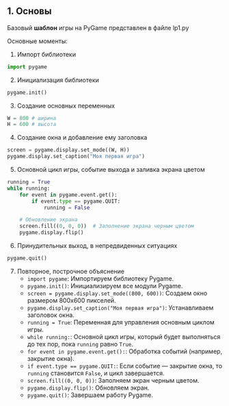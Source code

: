 ## 1. Основы

Базовый __шаблон__ игры на PyGame представлен в файле lp1.py

Основные моменты:

1. Импорт библиотеки
```python
import pygame
```
2. Инициализация библиотеки
```python
pygame.init()
```
3. Создание основных переменных
```python
W = 800 # ширина
H = 600 # высота
```
4. Создание окна и добавление ему заголовка
```python
screen = pygame.display.set_mode((W, H))
pygame.display.set_caption("Моя первая игра")
```
5. Основной цикл игры, событие выхода и заливка экрана цветом
```python
running = True
while running:
    for event in pygame.event.get():
        if event.type == pygame.QUIT:
            running = False

    # Обновление экрана
    screen.fill((0, 0, 0))  # Заполнение экрана черным цветом
    pygame.display.flip()
```
6. Принудительных выход, в непредвиденных ситуациях

```python
pygame.quit()
```
7. Повторное, построчное объяснение
   - `import pygame`: Импортируем библиотеку Pygame.
   - `pygame.init()`: Инициализируем все модули Pygame.
   - `screen = pygame.display.set_mode((800, 600))`: Создаем окно размером 800x600 пикселей.
   - `pygame.display.set_caption("Моя первая игра")`: Устанавливаем заголовок окна.
   - `running = True`: Переменная для управления основным циклом игры.
   - `while running:`: Основной цикл игры, который будет выполняться до тех пор, пока `running` равно `True`.
   - `for event in pygame.event.get():`: Обработка событий (например, закрытие окна).
   - `if event.type == pygame.QUIT:`: Если событие — закрытие окна, то `running` становится `False`, и цикл завершается.
   - `screen.fill((0, 0, 0))`: Заполняем экран черным цветом.
   - `pygame.display.flip()`: Обновляем экран.
   - `pygame.quit()`: Завершаем работу Pygame.